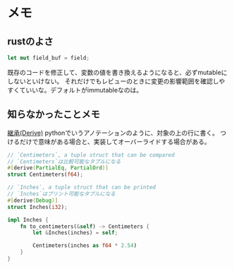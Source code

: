# メモ

## rustのよさ

```rust
let mut field_buf = field;
```

既存のコードを修正して、変数の値を書き換えるようになると、必ずmutableにしないといけない。
それだけでもレビューのときに変更の影響範囲を確認しやすくていいな。デフォルトがimmutableなのは。

## 知らなかったことメモ

[継承(Derive)](https://doc.rust-jp.rs/rust-by-example-ja/trait/derive.html)
pythonでいうアノテーションのように、対象の上の行に書く。
つけるだけで意味がある場合と、実装してオーバーライドする場合がある。

```rust
// `Centimeters`, a tuple struct that can be compared
// `Centimeters`は比較可能なタプルになる
#[derive(PartialEq, PartialOrd)]
struct Centimeters(f64);

// `Inches`, a tuple struct that can be printed
// `Inches`はプリント可能なタプルになる
#[derive(Debug)]
struct Inches(i32);

impl Inches {
    fn to_centimeters(&self) -> Centimeters {
        let &Inches(inches) = self;

        Centimeters(inches as f64 * 2.54)
    }
}
```
